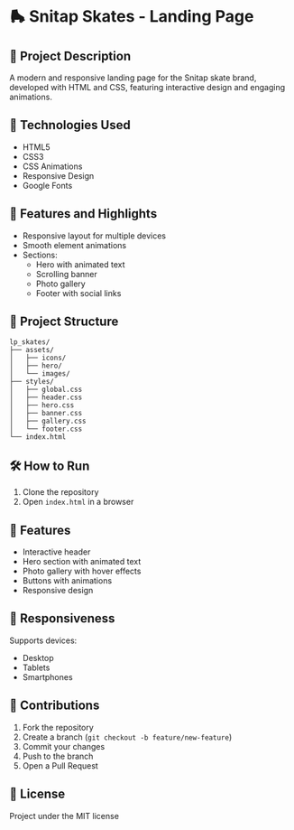 # 🛼 Snitap Skates - Landing Page

## 📝 Project Description
A modern and responsive landing page for the Snitap skate brand, developed with HTML and CSS, featuring interactive design and engaging animations.

## 🚀 Technologies Used
- HTML5
- CSS3
- CSS Animations
- Responsive Design
- Google Fonts

## 🎨 Features and Highlights
- Responsive layout for multiple devices
- Smooth element animations
- Sections:
  - Hero with animated text
  - Scrolling banner
  - Photo gallery
  - Footer with social links

## 📂 Project Structure
```
lp_skates/
├── assets/
│   ├── icons/
│   ├── hero/
│   └── images/
├── styles/
│   ├── global.css
│   ├── header.css
│   ├── hero.css
│   ├── banner.css
│   ├── gallery.css
│   └── footer.css
└── index.html
```

## 🛠️ How to Run
1. Clone the repository
2. Open `index.html` in a browser

## 🌟 Features
- Interactive header
- Hero section with animated text
- Photo gallery with hover effects
- Buttons with animations
- Responsive design

## 📱 Responsiveness
Supports devices:
- Desktop
- Tablets
- Smartphones

## 🤝 Contributions
1. Fork the repository
2. Create a branch (`git checkout -b feature/new-feature`)
3. Commit your changes
4. Push to the branch
5. Open a Pull Request

## 📄 License
Project under the MIT license
